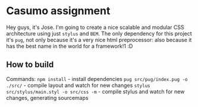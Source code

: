 # Casumo assignment

Hey guys, it's Jose. I'm going to create a nice scalable and modular CSS architecture using just `stylus` and `BEM`. The only dependency for this project it's `pug`, not only because it's a very nice html preprocessor: also because it has the best name in the world for a framework!1 :D

## How to build
Commands:
  `npm install` - install dependencies
  `pug src/pug/index.pug -o ./src/` - compile layout and watch for new changes
  `stylus src/stylus/main.styl -o src/css -m` - compile stylus and watch for new changes, generating sourcemaps
